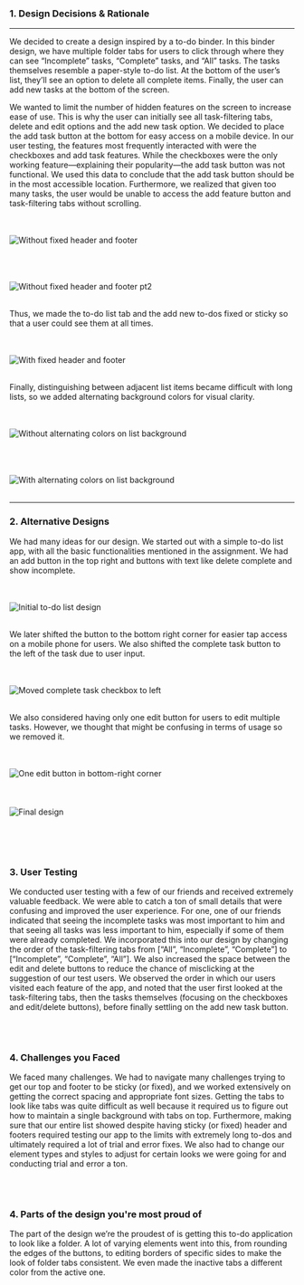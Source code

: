 ### 1. Design Decisions & Rationale
---

We decided to create a design inspired by a to-do binder. In this binder design, we have multiple folder tabs for users to click through where they can see “Incomplete” tasks, “Complete” tasks, and “All” tasks. The tasks themselves resemble a paper-style to-do list. At the bottom of the user’s list, they’ll see an option to delete all complete items. Finally, the user can add new tasks at the bottom of the screen.

We wanted to limit the number of hidden features on the screen to increase ease of use. This is why the user can initially see all task-filtering tabs, delete and edit options and the add new task option. We decided to place the add task button at the bottom for easy access on a mobile device. In our user testing, the features most frequently interacted with were the checkboxes and add task features. While the checkboxes were the only working feature—explaining their popularity—the add task button was not functional. We used this data to conclude that the add task button should be in the most accessible location. Furthermore, we realized that given too many tasks, the user would be unable to access the add feature button and task-filtering tabs without scrolling. 

<br><br>
![Without fixed header and footer](/design/design7.jpg)
<br><br>

<br><br>
![Without fixed header and footer pt2](/design/design8.jpg)
<br><br>

Thus, we made the to-do list tab and the add new to-dos fixed or sticky so that a user could see them at all times. 

<br><br>
![With fixed header and footer](/design/design9.jpg)
<br><br>

Finally, distinguishing between adjacent list items became difficult with long lists, so we added alternating background colors for visual clarity.
<br>

<br><br>
![Without alternating colors on list background](/design/design5.jpg)
<br><br>

<br><br>
![With alternating colors on list background](/design/design6.jpg)
<br><br>

---

### 2. Alternative Designs
We had many ideas for our design. We started out with a simple to-do list app, with all the basic functionalities mentioned in the assignment. We had an add button in the top right and buttons with text like delete complete and show incomplete. 

<br><br>
![Initial to-do list design](/design/design1.jpg)
<br><br>

We later shifted the button to the bottom right corner for easier tap access on a mobile phone for users. We also shifted the complete task button to the left of the task due to user input.

<br><br>
![Moved complete task checkbox to left](/design/design2.jpg)
<br><br>

We also considered having only one edit button for users to edit multiple tasks. However, we thought that might be confusing in terms of usage so we removed it.

<br><br>
![One edit button in bottom-right corner](/design/design3.jpg)
<br><br>
<br><br>
![Final design](/design/design4.jpg)
<br><br>

<br><br>
### 3. User Testing
We conducted user testing with a few of our friends and received extremely valuable feedback. We were able to catch a ton of small details that were confusing and improved the user experience. For one, one of our friends indicated that seeing the incomplete tasks was most important to him and that seeing all tasks was less important to him, especially if some of them were already completed. We incorporated this into our design by changing the order of the task-filtering tabs from [“All”, “Incomplete”, “Complete”] to [“Incomplete”, “Complete”, “All”]. We also increased the space between the edit and delete buttons to reduce the chance of misclicking at the suggestion of our test users. We observed the order in which our users visited each feature of the app, and noted that the user first looked at the task-filtering tabs, then the tasks themselves (focusing on the checkboxes and edit/delete buttons), before finally settling on the add new task button.


<br><br>
### 4. Challenges you Faced
We faced many challenges. We had to navigate many challenges trying to get our top and footer to be sticky (or fixed), and we worked extensively on getting the correct spacing and appropriate font sizes. Getting the tabs to look like tabs was quite difficult as well because it required us to figure out how to maintain a single background with tabs on top. Furthermore, making sure that our entire list showed despite having sticky (or fixed) header and footers required testing our app to the limits with extremely long to-dos and ultimately required a lot of trial and error fixes. We also had to change our element types and styles to adjust for certain looks we were going for and conducting trial and error a ton.

<br><br>
### 4. Parts of the design you're most proud of
The part of the design we’re the proudest of is getting this to-do application to look like a folder. A lot of varying elements went into this, from rounding the edges of the buttons, to editing borders of specific sides to make the look of folder tabs consistent. We even made the inactive tabs a different color from the active one.
